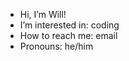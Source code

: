 - Hi, I’m Will!
- I’m interested in: coding
- How to reach me: email
- Pronouns: he/him

<!---
37463746/37463746 is a ✨ special ✨ repository because its `README.md` (this file) appears on your GitHub profile.
You can click the Preview link to take a look at your changes.
--->
